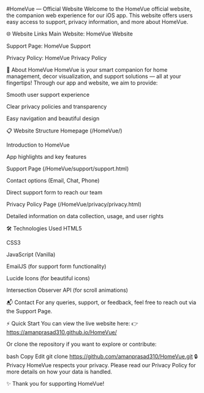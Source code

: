 #HomeVue — Official Website
Welcome to the HomeVue official website, the companion web experience for our iOS app.
This website offers users easy access to support, privacy information, and more about HomeVue.

🌐 Website Links
Main Website: HomeVue Website

Support Page: HomeVue Support

Privacy Policy: HomeVue Privacy Policy

📱 About HomeVue
HomeVue is your smart companion for home management, decor visualization, and support solutions — all at your fingertips!
Through our app and website, we aim to provide:

Smooth user support experience

Clear privacy policies and transparency

Easy navigation and beautiful design

📋 Website Structure
Homepage (/HomeVue/)

Introduction to HomeVue

App highlights and key features

Support Page (/HomeVue/support/support.html)

Contact options (Email, Chat, Phone)

Direct support form to reach our team

Privacy Policy Page (/HomeVue/privacy/privacy.html)

Detailed information on data collection, usage, and user rights

🛠️ Technologies Used
HTML5

CSS3

JavaScript (Vanilla)

EmailJS (for support form functionality)

Lucide Icons (for beautiful icons)

Intersection Observer API (for scroll animations)

📬 Contact
For any queries, support, or feedback, feel free to reach out via the Support Page.

⚡ Quick Start
You can view the live website here:
👉 https://amanprasad310.github.io/HomeVue/

Or clone the repository if you want to explore or contribute:

bash
Copy
Edit
git clone https://github.com/amanprasad310/HomeVue.git
🔒 Privacy
HomeVue respects your privacy.
Please read our Privacy Policy for more details on how your data is handled.

✨ Thank you for supporting HomeVue!
